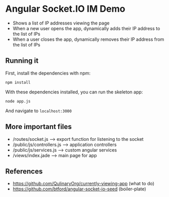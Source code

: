 # Angular Socket.IO IM Demo

+ Shows a list of IP addresses viewing the page
+ When a new user opens the app, dynamically adds their IP address to the list of IPs
+ When a user closes the app, dynamically removes their IP address from the list of IPs

## Running it

First, install the dependencies with npm:

    npm install

With these dependencies installed, you can run the skeleton app:

    node app.js

And navigate to `localhost:3000`


## More important files
+ /routes/socket.js --> export function for listening to the socket
+ /public/js/controllers.js --> application controllers
+ /public/js/services.js --> custom angular services
+ /views/index.jade   --> main page for app

## References
+ https://github.com/QulinaryOrg/currently-viewing-app (what to do)
+ https://github.com/btford/angular-socket-io-seed (boiler-plate)